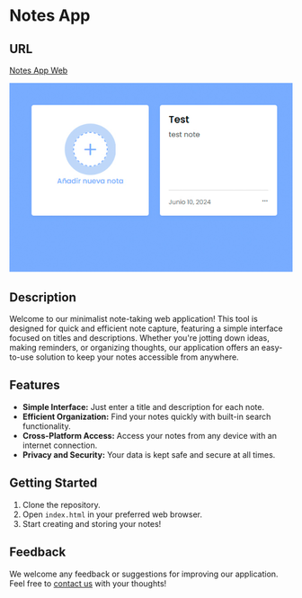 # Notes App

## URL

[Notes App Web](https://rodrisolisavila.github.io/notes/)

![gbuttoncapture](preview.jpg)

## Description

Welcome to our minimalist note-taking web application! This tool is designed for quick and efficient note capture, featuring a simple interface focused on titles and descriptions. Whether you're jotting down ideas, making reminders, or organizing thoughts, our application offers an easy-to-use solution to keep your notes accessible from anywhere.

## Features

- **Simple Interface:** Just enter a title and description for each note.
- **Efficient Organization:** Find your notes quickly with built-in search functionality.
- **Cross-Platform Access:** Access your notes from any device with an internet connection.
- **Privacy and Security:** Your data is kept safe and secure at all times.

## Getting Started

1. Clone the repository.
2. Open `index.html` in your preferred web browser.
3. Start creating and storing your notes!

## Feedback

We welcome any feedback or suggestions for improving our application. Feel free to [contact us](mailto:rodri.solis.avila@gmail.com) with your thoughts!
